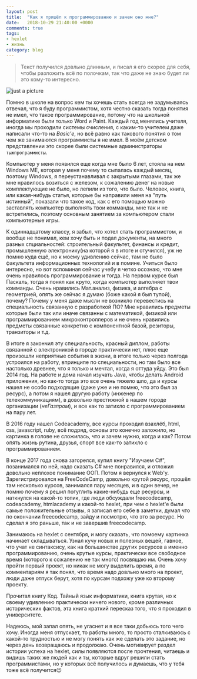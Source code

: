 ```yaml
---
layout: post
title:  "Как я пришёл к программированию и зачем оно мне?"
date:   2018-10-29 21:40:00 +0000
comments: true
tags:
- hexlet
- жизнь
category: blog
---
```


>Текст получился довльно длинным, и писал я его скорее для себя, чтобы разложить всё по полочкам, так что даже не знаю будет ли это кому-то интересно.

![just a picture](https://media.tenor.com/images/abdf3fa9bef9546d5482cacc92bbad02/tenor.gif)

Помню в школе на вопрос кем ты хочешь стать всегда не задумываясь отвечал, что я буду программистом, хотя честно сказать тогда понятия не имел, что такое программирование, потому что на школьной информатике были только Word и Paint. Каждый год менялись учителя, иногда мы проходили системы счисления, с каким-то учителем даже написали что-то на *Basic'е*, но всё равно как такового понятия о том чем же занимаются программисты я не имел. В моём детском представлении это скорее были системные администраторы `тыжпрограммисты`.

 Компьютер у меня появился еще когда мне было 6 лет, стояла на нем Windows ME, которая у меня почему то сыпалась каждый месяц, поэтому Windows, я переустанавливал с закрытыми глазами, так же мне нравилось возиться с железом, к сожалению денег на новые комплектующие не было, но лепили из того, что было. 
 Человек, книга, или какая-нибудь статья, которые бы направили меня на "путь истинный", показали что такое код, как с его помощью можно заставлять компьютер выполнять твои комманды, мне так и не встретились, поэтому основным занятием за компьютером стали компьютерные игры. 
 
 К одиннадцатому классу, я забыл, что хотел стать программистом, и вообще не понимал, кем хочу быть и подал документы, на много разных спциальностей: строительный факультет, финансы и кредит, промышленную электронику(на которой я в итоге и отучился), уж не помню куда ещё, но к моему удивлению сейчас, там не было факультета информационных технологий и в помине. 
 Учиться было интересно, но вот вспоминая сейчас учебу я четко осознаю, что мне очень нравилось программирование и тогда. На первом курсе был Паскаль, тогда я понял как круто, когда компьютер выполняет твои комманды. Очень нравились Мат.анализ, физика, и алгебра с геометрией, опять же сейчас я думаю (боже какой я был тупой), почему? Почему у меня даже мысли не возникло перевестись на специальность связанную с разработкой ПО? Мне нравились предметы которые были так или иначе связанны с математикой, физикой или программированием микроконтроллеров и не очень нравились предметы связанные конкретно с компонентной базой, резиторы, транзиторы и т.д.

В итоге я закончил эту специальность, красный диплом, работы связанной с электроникой в городе практически нет, плюс еще произошли неприятные события в жизни, в итоге только через полгода устроился на работу, впринципе по специальности, но там было все настолько древнее, что я только и мечтал, когда я оттуда уйду. Это был 2014 год. На работе и дома начал изучать Java, чтобы делать Android приложения, но как-то тогда это все очень тяжело шло, да и курсы нашел не особо подходящие (даже уже и не помню, что это был за ресурс), а потом я нашел другую работу (инженер по телекоммуникациям), в довольно престижной в нашем городе организации (_неГазпром_), и все как то затихло с программированием на пару лет.

В 2016 году нашел Codeacademy, все курсы проходил взахлёб, html, css, javascript, ruby, всё подряд, основы это конечно заложило, но картинка в голове не сложилась, что и зачем нужно, когда и как? Потом опять жизнь рутина, друзья, спорт все как-то затихло с программированием.

В конце 2017 года снова загорелся, купил книгу "Изучаем C#", позанимался по ней, надо сказать C# мне понравился, и отложил довольно неплохое понимание ООП.
Потом я вернулся к Web'у. Зарегистрировался на FreeCodeCamp, довольно крутой ресурс, прошёл там несколько курсов, занимался пару месяцев, и в один вечер, не помню почему я решил погуглить какие-нибудь еще ресурсы, и наткнулся на какой-то топик, где люди обсуждали freecodecamp, codeacademy, htmlacademy и какой-то hexlet, при чем о hexlet'e были самые положительные отзывы, я записал его себе в заметки, думал что по окончании freecodecamp, зайду и посмотрю, что это за ресурс. Но сделал я это раньше, так и не завершив freecodecamp.

Занимаюсь на hexlet с сентября, и могу сказать, что помоему картинка начинает складываться. Узнал кучу новых и полезных вещей, гавное, что учат не синтаксису, как на большинстве других ресурсов а именно программированию, очень крутые курсы, практически все свободное время (которого к сожалению не так много) посвящаю им. Очень хочу пройти первый проект, но никак не могу выделить время, а по комментариям я так понял, что время надо довльно много на проект, люди даже отпуск берут, хотя по курсам подхожу уже ко второму проекту.

Прочитал книгу Код. Тайный язык информатики, книга крутая, но к своему удивлению практически ничего нового, кроме различных исторических фактов, эта книга краткий пересказ того, что я проходил в университете.

Надеюсь, мой запал опять, не угаснет и я все таки добьюсь того чего хочу. Иногда меня отпускает, то работы много, то просто сталкиваюсь с какой-то трудностью и не могу понять как же сделать это задание, но через день возвращаюсь и продолжаю.
Очень мотивирует раздел истории успеха на hexlet, силы появляются после прочтения, читаешь и видишь таких же людей как и ты, которые вдруг решили стать программистами, но у которых всё получилось и думаешь, что у тебя тоже всё получится:wink: 